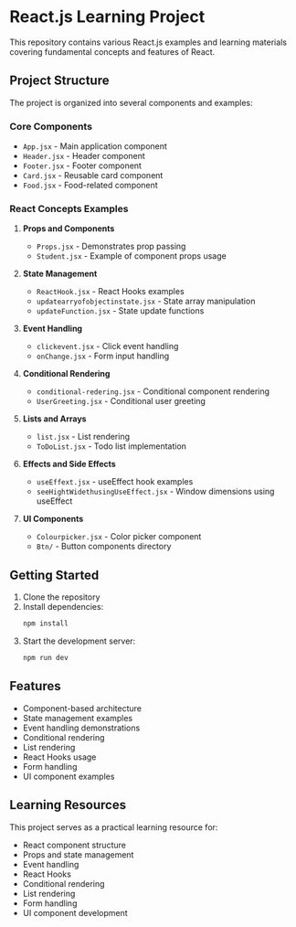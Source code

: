 # React.js Learning Project

This repository contains various React.js examples and learning materials covering fundamental concepts and features of React.

## Project Structure

The project is organized into several components and examples:

### Core Components
- `App.jsx` - Main application component
- `Header.jsx` - Header component
- `Footer.jsx` - Footer component
- `Card.jsx` - Reusable card component
- `Food.jsx` - Food-related component

### React Concepts Examples
1. **Props and Components**
   - `Props.jsx` - Demonstrates prop passing
   - `Student.jsx` - Example of component props usage

2. **State Management**
   - `ReactHook.jsx` - React Hooks examples
   - `updatearryofobjectinstate.jsx` - State array manipulation
   - `updateFunction.jsx` - State update functions

3. **Event Handling**
   - `clickevent.jsx` - Click event handling
   - `onChange.jsx` - Form input handling

4. **Conditional Rendering**
   - `conditional-redering.jsx` - Conditional component rendering
   - `UserGreeting.jsx` - Conditional user greeting

5. **Lists and Arrays**
   - `list.jsx` - List rendering
   - `ToDoList.jsx` - Todo list implementation

6. **Effects and Side Effects**
   - `useEffext.jsx` - useEffect hook examples
   - `seeHightWidethusingUseEffect.jsx` - Window dimensions using useEffect

7. **UI Components**
   - `Colourpicker.jsx` - Color picker component
   - `Btn/` - Button components directory

## Getting Started

1. Clone the repository
2. Install dependencies:
   ```bash
   npm install
   ```
3. Start the development server:
   ```bash
   npm run dev
   ```

## Features

- Component-based architecture
- State management examples
- Event handling demonstrations
- Conditional rendering
- List rendering
- React Hooks usage
- Form handling
- UI component examples

## Learning Resources

This project serves as a practical learning resource for:
- React component structure
- Props and state management
- Event handling
- React Hooks
- Conditional rendering
- List rendering
- Form handling
- UI component development





